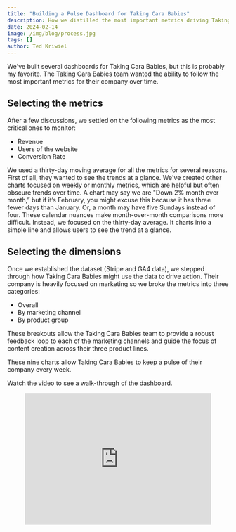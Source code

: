 ```yaml
---
title: "Building a Pulse Dashboard for Taking Cara Babies"
description: How we distilled the most important metrics driving Taking Cara Babies into a simple dashboard. 
date: 2024-02-14
image: /img/blog/process.jpg
tags: []
author: Ted Kriwiel
---
```


We've built several dashboards for Taking Cara Babies, but this is probably my favorite. The Taking Cara Babies team wanted the ability to follow the most important metrics for their company over time.

## Selecting the metrics
After a few discussions, we settled on the following metrics as the most critical ones to monitor:

- Revenue
- Users of the website
- Conversion Rate

We used a thirty-day moving average for all the metrics for several reasons. First of all, they wanted to see the trends at a glance. We've created other charts focused on weekly or monthly metrics, which are helpful but often obscure trends over time. A chart may say we are "Down 2% month over month,” but if it’s February, you might excuse this because it has three fewer days than January. Or, a month may have five Sundays instead of four. These calendar nuances make month-over-month comparisons more difficult. Instead, we focused on the thirty-day average. It charts into a simple line and allows users to see the trend at a glance.

## Selecting the dimensions
Once we established the dataset (Stripe and GA4 data), we stepped through how Taking Cara Babies might use the data to drive action. Their company is heavily focused on marketing so we broke the metrics into three categories:

- Overall
- By marketing channel
- By product group

These breakouts allow the Taking Cara Babies team to provide a robust feedback loop to each of the marketing channels and guide the focus of content creation across their three product lines.

These nine charts allow Taking Cara Babies to keep a pulse of their company every week.

Watch the video to see a walk-through of the dashboard.

<figure>
   <div style="position: relative; padding-bottom: 70.67415730337078%; height: 0;"><iframe src="https://www.loom.com/embed/6ca56cf7431f45848cde2603a1eefca8?sid=ae6ec961-177e-4cd1-ab90-2024e71c3a13" frameborder="0" webkitallowfullscreen mozallowfullscreen allowfullscreen style="position: absolute; top: 0; left: 0; width: 100%; height: 100%;"></iframe></div>
</figure>